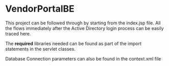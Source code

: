 # VendorPortalBE
This project can be followed through by starting from the index.jsp file. All the flows immediately after the Active Directory login process can be easily traced here.
<p>The <strong>required</strong> libraries needed can be found as part of the import statements in the servlet classes.</p>
<p>Database Connection parameters can also be found in the context.xml file</p>
